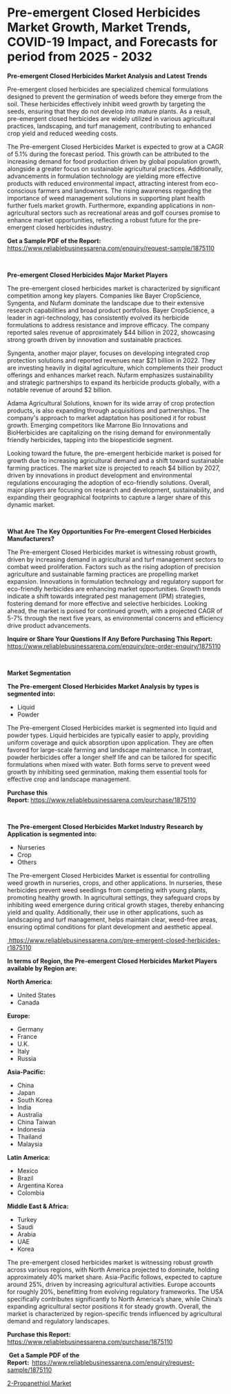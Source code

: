 <p><h1>Pre-emergent Closed Herbicides Market Growth, Market Trends, COVID-19 Impact, and Forecasts for period from 2025 - 2032</h1></p><p><strong>Pre-emergent Closed Herbicides Market Analysis and Latest Trends</strong></p>
<p><p>Pre-emergent closed herbicides are specialized chemical formulations designed to prevent the germination of weeds before they emerge from the soil. These herbicides effectively inhibit weed growth by targeting the seeds, ensuring that they do not develop into mature plants. As a result, pre-emergent closed herbicides are widely utilized in various agricultural practices, landscaping, and turf management, contributing to enhanced crop yield and reduced weeding costs.</p><p>The Pre-emergent Closed Herbicides Market is expected to grow at a CAGR of 5.1% during the forecast period. This growth can be attributed to the increasing demand for food production driven by global population growth, alongside a greater focus on sustainable agricultural practices. Additionally, advancements in formulation technology are yielding more effective products with reduced environmental impact, attracting interest from eco-conscious farmers and landowners. The rising awareness regarding the importance of weed management solutions in supporting plant health further fuels market growth. Furthermore, expanding applications in non-agricultural sectors such as recreational areas and golf courses promise to enhance market opportunities, reflecting a robust future for the pre-emergent closed herbicides industry.</p></p>
<p><strong>Get a Sample PDF of the Report:&nbsp;</strong> <a href="https://www.reliablebusinessarena.com/enquiry/request-sample/1875110?utm_campaign=2120&utm_medium=2&utm_source=Github&utm_content=ia&utm_term=04022025&utm_id=pre-emergent-closed-herbicides">https://www.reliablebusinessarena.com/enquiry/request-sample/1875110</a></p>
<p>&nbsp;</p>
<p><strong>Pre-emergent Closed Herbicides Major Market Players</strong></p>
<p><p>The pre-emergent closed herbicides market is characterized by significant competition among key players. Companies like Bayer CropScience, Syngenta, and Nufarm dominate the landscape due to their extensive research capabilities and broad product portfolios. Bayer CropScience, a leader in agri-technology, has consistently evolved its herbicide formulations to address resistance and improve efficacy. The company reported sales revenue of approximately $44 billion in 2022, showcasing strong growth driven by innovation and sustainable practices.</p><p>Syngenta, another major player, focuses on developing integrated crop protection solutions and reported revenues near $21 billion in 2022. They are investing heavily in digital agriculture, which complements their product offerings and enhances market reach. Nufarm emphasizes sustainability and strategic partnerships to expand its herbicide products globally, with a notable revenue of around $2 billion.</p><p>Adama Agricultural Solutions, known for its wide array of crop protection products, is also expanding through acquisitions and partnerships. The company's approach to market adaptation has positioned it for robust growth. Emerging competitors like Marrone Bio Innovations and BioHerbicides are capitalizing on the rising demand for environmentally friendly herbicides, tapping into the biopesticide segment.</p><p>Looking toward the future, the pre-emergent herbicide market is poised for growth due to increasing agricultural demand and a shift toward sustainable farming practices. The market size is projected to reach $4 billion by 2027, driven by innovations in product development and environmental regulations encouraging the adoption of eco-friendly solutions. Overall, major players are focusing on research and development, sustainability, and expanding their geographical footprints to capture a larger share of this dynamic market.</p></p>
<p>&nbsp;</p>
<p><strong>What Are The Key Opportunities For Pre-emergent Closed Herbicides Manufacturers?</strong></p>
<p><p>The Pre-emergent Closed Herbicides market is witnessing robust growth, driven by increasing demand in agricultural and turf management sectors to combat weed proliferation. Factors such as the rising adoption of precision agriculture and sustainable farming practices are propelling market expansion. Innovations in formulation technology and regulatory support for eco-friendly herbicides are enhancing market opportunities. Growth trends indicate a shift towards integrated pest management (IPM) strategies, fostering demand for more effective and selective herbicides. Looking ahead, the market is poised for continued growth, with a projected CAGR of 5-7% through the next five years, as environmental concerns and efficiency drive product advancements.</p></p>
<p><strong>Inquire or Share Your Questions If Any Before Purchasing This Report:</strong> <a href="https://www.reliablebusinessarena.com/enquiry/pre-order-enquiry/1875110?utm_campaign=2120&utm_medium=2&utm_source=Github&utm_content=ia&utm_term=04022025&utm_id=pre-emergent-closed-herbicides">https://www.reliablebusinessarena.com/enquiry/pre-order-enquiry/1875110</a></p>
<p>&nbsp;</p>
<p><strong>Market Segmentation</strong></p>
<p><strong>The Pre-emergent Closed Herbicides Market Analysis by types is segmented into:</strong></p>
<p><ul><li>Liquid</li><li>Powder</li></ul></p>
<p><p>The Pre-emergent Closed Herbicides market is segmented into liquid and powder types. Liquid herbicides are typically easier to apply, providing uniform coverage and quick absorption upon application. They are often favored for large-scale farming and landscape maintenance. In contrast, powder herbicides offer a longer shelf life and can be tailored for specific formulations when mixed with water. Both forms serve to prevent weed growth by inhibiting seed germination, making them essential tools for effective crop and landscape management.</p></p>
<p><strong>Purchase this Report:&nbsp;</strong><a href="https://www.reliablebusinessarena.com/purchase/1875110?utm_campaign=2120&utm_medium=2&utm_source=Github&utm_content=ia&utm_term=04022025&utm_id=pre-emergent-closed-herbicides">https://www.reliablebusinessarena.com/purchase/1875110</a></p>
<p>&nbsp;</p>
<p><strong>The Pre-emergent Closed Herbicides Market Industry Research by Application is segmented into:</strong></p>
<p><ul><li>Nurseries</li><li>Crop</li><li>Others</li></ul></p>
<p><p>The Pre-emergent Closed Herbicides Market is essential for controlling weed growth in nurseries, crops, and other applications. In nurseries, these herbicides prevent weed seedlings from competing with young plants, promoting healthy growth. In agricultural settings, they safeguard crops by inhibiting weed emergence during critical growth stages, thereby enhancing yield and quality. Additionally, their use in other applications, such as landscaping and turf management, helps maintain clear, weed-free areas, ensuring optimal conditions for plant development and aesthetic appeal.</p></p>
<p><a href="https://www.reliablebusinessarena.com/pre-emergent-closed-herbicides-r1875110?utm_campaign=2120&utm_medium=2&utm_source=Github&utm_content=ia&utm_term=04022025&utm_id=pre-emergent-closed-herbicides">&nbsp;https://www.reliablebusinessarena.com/pre-emergent-closed-herbicides-r1875110</a></p>
<p><strong>In terms of Region, the Pre-emergent Closed Herbicides Market Players available by Region are:</strong></p>
<p>
    <p> <strong> North America: </strong>
        <ul>
            <li>United States</li>
            <li>Canada</li>
        </ul>
        </p> 
    <p> <strong> Europe: </strong>
        <ul>
            <li>Germany</li>
            <li>France</li>
            <li>U.K.</li>
            <li>Italy</li>
            <li>Russia</li>
        </ul>
        </p> 
    <p> <strong> Asia-Pacific: </strong>
        <ul>
            <li>China</li>
            <li>Japan</li>
            <li>South Korea</li>
            <li>India</li>
            <li>Australia</li>
            <li>China Taiwan</li>
            <li>Indonesia</li>
            <li>Thailand</li>
            <li>Malaysia</li>
        </ul>
        </p> 
    <p> <strong> Latin America: </strong>
        <ul>
            <li>Mexico</li>
            <li>Brazil</li>
            <li>Argentina Korea</li>
            <li>Colombia</li>
        </ul>
        </p> 
    <p> <strong> Middle East & Africa: </strong>
        <ul>
            <li>Turkey</li>
            <li>Saudi</li>
            <li>Arabia</li>
            <li>UAE</li>
            <li>Korea</li>
        </ul>
    </p>
    </p>
<p><p>The pre-emergent closed herbicides market is witnessing robust growth across various regions, with North America projected to dominate, holding approximately 40% market share. Asia-Pacific follows, expected to capture around 25%, driven by increasing agricultural activities. Europe accounts for roughly 20%, benefitting from evolving regulatory frameworks. The USA specifically contributes significantly to North America’s share, while China’s expanding agricultural sector positions it for steady growth. Overall, the market is characterized by region-specific trends influenced by agricultural demand and regulatory landscapes.</p></p>
<p><strong>Purchase this Report: </strong><a href="https://www.reliablebusinessarena.com/purchase/1875110?utm_campaign=2120&utm_medium=2&utm_source=Github&utm_content=ia&utm_term=04022025&utm_id=pre-emergent-closed-herbicides">https://www.reliablebusinessarena.com/purchase/1875110</a></p>
<p>&nbsp;<strong>Get a Sample PDF of the Report:&nbsp;&nbsp;</strong><a href="https://www.reliablebusinessarena.com/enquiry/request-sample/1875110?utm_campaign=2120&utm_medium=2&utm_source=Github&utm_content=ia&utm_term=04022025&utm_id=pre-emergent-closed-herbicides">https://www.reliablebusinessarena.com/enquiry/request-sample/1875110</a></p>
<p><strong></strong></p>
<p><p><a href="https://github.com/FlorianWolf90/Market-Research-Report-List-1/blob/main/2-propanethiol-market.md?utm_campaign=2120&utm_medium=2&utm_source=Github&utm_content=ia&utm_term=04022025&utm_id=pre-emergent-closed-herbicides">2-Propanethiol Market</a></p></p>